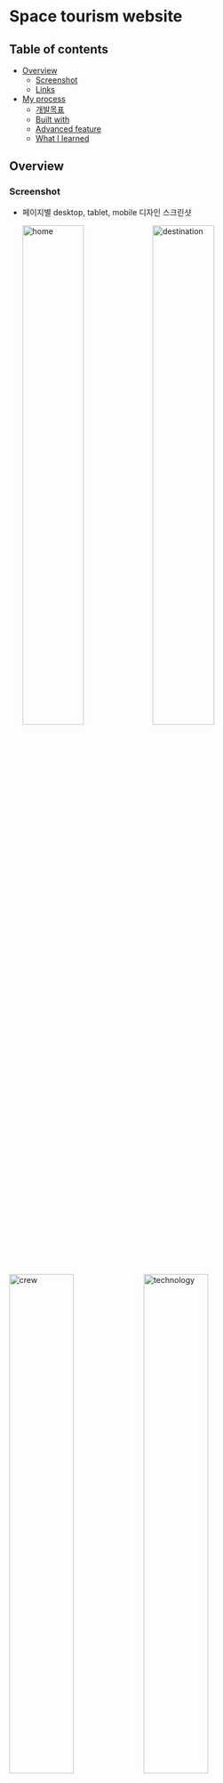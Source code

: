 # Space tourism website

## Table of contents

- [Overview](#overview)
  - [Screenshot](#screenshot)
  - [Links](#links)
- [My process](#my-process)
  - [개발목표](#개발목표)
  - [Built with](#built-with)
  - [Advanced feature](#Advanced-feature)
  - [What I learned](#what-i-learned)

## Overview

### Screenshot

- 페이지별 desktop, tablet, mobile 디자인 스크린샷

  <img src="https://user-images.githubusercontent.com/94341508/196621956-588b2914-8551-4b82-a8b8-2ceda69d1537.png" alt="home" width="48%" />
  <img src="https://user-images.githubusercontent.com/94341508/196621990-99dd2b4c-f538-4ec7-a465-25d2607f5b04.png" alt="destination" width="48%" />

<img src="https://user-images.githubusercontent.com/94341508/196622016-1a5cf4a0-b320-4d60-bf0b-5239ffec2da3.png" alt="crew" width="48%" /><img src="https://user-images.githubusercontent.com/94341508/196622032-8a4c0d67-650e-4a7d-b9cd-7f4a820ffe23.png" alt="technology" width="48%" />

### Links

- Go to Repository: [Github Repository](https://github.com/sagekim6/Space-tourism.git)
- Live Site URL: [https://sagekim6.github.io/space-tourism/](https://sagekim6.github.io/space-tourism/)

## My process

### 개발목표

- 리액트 라우터를 이용한 페이지 이동 구현
- aria 속성과 tab을 이용한 높은 접근성
- 모바일 퍼스트 디자인과 반응형 웹 디자인 구현

### Built with

- Semantic HTML5 markup
- Scss
- Styled-component
- Flexbox
- Grid
- Media query
- [React](https://reactjs.org/)

### Advanced feature

#### 1. React-router를 사용한 페이지 이동

![router](https://user-images.githubusercontent.com/94341508/196963300-87d89558-312b-40a5-9333-165fa86bfbc3.gif)

**1-1.** App 컴포넌트에서 URL 경로를 지정하였습니다.

```javascript
import { BrowserRouter, Routes, Route } from "react-router-dom";
import "./style/app.scss";
import data from "./data.json";
// Pages
import Home from "./pages/Home";
import Crew from "./pages/Crew";
import Destination from "./pages/Destination";
import Technology from "./pages/Technology";

function App() {
  return (
    <>
      <a href="#content" className="skip-to-content">
        skip to content
      </a>
      <BrowserRouter>
        <Routes>
          <Route path="/" element={<Home />} />
          <Route path="/destinations/" element={<Destination data={data} />} />
          <Route path="/crews/" element={<Crew data={data} />} />
          <Route path="/technologies/" element={<Technology data={data} />} />
        </Routes>
      </BrowserRouter>
    </>
  );
}

export default App;
```

**1-2.** Header.js에서 `Link` 컴포넌트를 사용해 클릭 시 해당 페이지로 이동합니다.

```javascript
import { Link } from "react-router-dom";

const Header = () => {
  // other code...

  return (
    <header className="Header">
      {/*
        ...other code... 
       */}
      <nav>
        <ul id="Primary-nav" className="Primary-nav" data-visible="false">
          <li>
            <Link to="/">
              <span aria-hidden="true">00</span>HOME
            </Link>
          </li>
          <li>
            <Link to="/destinations/">
              <span aria-hidden="true">01</span>DESTINATION
            </Link>
          </li>
          <li>
            <Link to="/crews/">
              <span aria-hidden="true">02</span>CREW
            </Link>
          </li>
          <li>
            <Link to="/technologies/">
              <span aria-hidden="true">03</span>TECHNOLOGY
            </Link>
          </li>
        </ul>
      </nav>
    </header>
  );
};

export default memo(Header);
```

#### 2. Skip-to-content 링크

- 키보드를 사용하는 사용자가 내비게이션을 스킵하고 바로 본문으로 건너뛸 수 있게 `Skip-to-content` 링크를 구현하여 좀 더 자유롭게 페이지를 돌아다닐 수 있도록 하였습니다.

![skip-to-content](https://user-images.githubusercontent.com/94341508/196963714-d7e263cc-7148-48c4-b0e1-2d17517d36aa.gif)

```javascript
import { BrowserRouter, Routes, Route } from "react-router-dom";
import "./style/app.scss";
import data from "./data.json";
// Pages
import Home from "./pages/Home";
import Crew from "./pages/Crew";
import Destination from "./pages/Destination";
import Technology from "./pages/Technology";

function App() {
  return (
    <>
      {/* 본문 바로 가기 */}
      <a href="#content" className="skip-to-content">
        skip to content
      </a>
      <BrowserRouter>
        <Routes>
          <Route path="/" element={<Home />} />
          <Route path="/destinations/" element={<Destination data={data} />} />
          <Route path="/crews/" element={<Crew data={data} />} />
          <Route path="/technologies/" element={<Technology data={data} />} />
        </Routes>
      </BrowserRouter>
    </>
  );
}

export default App;
```

#### 3. 높은 접근성

**3-1.** `sr-only` 사용

부트스트랩의 `sr-only`클래스를 믹스인으로 정의하여 웹 접근성을 높였습니다.

```css
// screen reader only
@mixin sr-only {
  position: absolute;
  width: 1px;
  height: 1px;
  padding: 0;
  margin: -1px;
  overflow: hidden;
  border: 0;
  clip: rect(0, 0, 0, 0);
  white-space: nowrap;
}
```

**3-2.** `WAI-ARIA` 사용

어떤 버튼이 클릭 되었는지 알려주기 위해 `aria-selected` 속성을 추가하였습니다. `handleSelected` 함수로 클릭 된 버튼에만 속성값이 `true`로 변경되고 나머지는 `false`가 됩니다.

```javascript
<div role={"tablist"} onClick={handleSelected} className="Destination-list">
  <button role="tab" aria-selected="true" data-planet="Moon">
    <span>Moon</span>
    Moon
  </button>
  <button role="tab" aria-selected="false" data-planet="Mars">
    <span>Mars</span>
    Mars
  </button>
  <button role="tab" aria-selected="false" data-planet="Europa">
    <span>Europa</span>
    Europa
  </button>
  <button role="tab" aria-selected="false" data-planet="Titan">
    <span>Titan</span>
    Titan
  </button>
</div>
```

### What I learned

#### 1. `<picture>` 태그

Technology 컴포넌트에서 mobile과 tablet 크기에서 사용되는 이미지와 desktop에서 사용되는 이미지가 달랐습니다.  
어떻게 하면 이 부분을 구현할 수 있을까 고민하면서 여러 가지를 검색하다가 `<picture>` 태그를 발견하였습니다. 처음 보는 태그였고 이름에서 이미지와 관련된 태그이지 않을까 유추하였습니다. 알아보니 현재 상황과 잘 맞는 태그인 것 같아 시도해보니 원하는 데로 잘 동작하였습니다.

디스플레이 크기가 45em 이상이면 `<source>` 요소의 이미지가 나오고 아니라면 `<img>` 요소의 이미지가 나오게 됩니다.

```javascript
<picture>
  <source srcset="{changeTechImage()[1]}" media="(min-width: 45em)" />
  <img src="{changeTechImage()[0]}" alt="{currentStep[0].name}" />
</picture>
```
